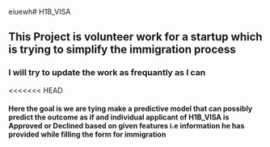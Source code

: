 eiuewh# H1B_VISA

## This Project is volunteer work for a startup which is trying to simplify the immigration process

### I will try to update the work as frequantly as I can
<<<<<<< HEAD
#### Here the goal is we are tying make a predictive model that can possibly predict the outcome as if and individual applicant of H1B_VISA is Approved or Declined based on given features i.e information he has provided while filling the form for immigration

